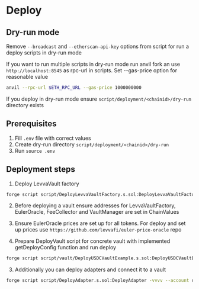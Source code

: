 # Deploy

## Dry-run mode

Remove `--broadcast` and `--etherscan-api-key` options from script for run a deploy scripts in dry-run mode

If you want to run multiple scripts in dry-run mode run anvil fork an use `http://localhost:8545` as rpc-url in scripts. Set --gas-price option for reasonable value

```sh
anvil --rpc-url $ETH_RPC_URL --gas-price 1000000000
```

If you deploy in dry-run mode ensure `script/deployment/<chainid>/dry-run` directory exists

## Prerequisites

1. Fill `.env` file with correct values
2. Create dry-run directory `script/deployment/<chainid>/dry-run`
3. Run `source .env`

## Deployment steps

1. Deploy LevvaVault factory

```sh
forge script script/DeployLevvaVaultFactory.s.sol:DeployLevvaVaultFactory -vvvv --account deployer --rpc-url $ETH_RPC_URL --broadcast --etherscan-api-key $ETHERSCAN_KEY --verify
```

2. Before deploying a vault ensure addresses for LevvaVaultFactory, EulerOracle, FeeCollector and VaultManager are set in ChainValues

3. Ensure EulerOracle prices are set up for all tokens. For deploy and set up prices use `https://github.com/levvafi/euler-price-oracle` repo

4. Prepare DeployVault script for concrete vault with implemented getDeployConfig function and run deploy

```sh
forge script script/vault/DeployUSDCVaultExample.s.sol:DeployUSDCVaultExample -vvvv  --account deployer --rpc-url $ETH_RPC_URL --broadcast --etherscan-api-key $ETHERSCAN_KEY --verify
```

3. Additionally you can deploy adapters and connect it to a vault

```sh
forge script script/DeployAdapter.s.sol:DeployAdapter -vvvv --account deployer --rpc-url $ETH_RPC_URL --broadcast --etherscan-api-key $ETHERSCAN_KEY --verify
```
